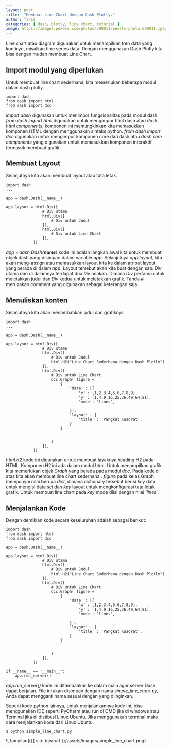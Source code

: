 ```yaml
---
layout: post
title:  "Membuat Line Chart dengan Dash Plotly."
author: faris
categories: [ dash, plotly, line chart, tutorial ]
image: https://images.pexels.com/photos/590011/pexels-photo-590011.jpeg
---
```


Line chart atau diagram digunakan untuk menampilkan tren data yang kontinyu, misalkan time series data. Dengan menggunakan Dash Plotly kita bisa dengan mudah membuat Line Chart.


## Import modul yang diperlukan

Untuk membuat line chart sederhana, kita memerlukan beberapa modul dalam dash plotly.

```
import dash
from dash import html
from dash import dcc
```

*import dash* digunakan untuk menimpor fungsionalitas pada modul dash. *from dash import html* digunakan untuk mengimpor html dash atau *dash html components*, komponen ini memungkinkan kita memasukkan komponen HTML dengan menggunakan sintaks python. *from dash import dcc* digunakan untuk mengimpor komponen core dari dash atau *dash core components* yang digunakan untuk memasukkan komponen interaktif termasuk membuat grafik.

## Membuat Layout

Selanjutnya kita akan membuat layout atau tata letak.

```
import dash
...

app = dash.Dash(__name__)

app.layout = html.Div([
				# Div utama
				html.Div([
					# Div untuk Judul
				]),
				html.Div([
					# Div untuk Line Chart
				]),
			])

```

*app = dash.Dash(__name__)* kode ini adalah langkah awal kita untuk membuat objek dash yang disimpan dalam variable *app*. Selanjutnya *app.layout*, kita akan meng-assign atau memasukkan layout kita ke dalam atribut layout yang berada di dalam *app*. Layout tersebut akan kita buat dengan satu *Div* utama dan di dalamnya terdapat dua *Div* anakan. Dimana *Div* pertama untuk meletakkan judul dan *Div* kedua untuk meletakkan grafik. Tanda *#* merupakan *comment* yang digunakan sebagai keterangan saja.

## Menuliskan konten

Selanjutnya kita akan menambahkan judul dan grafiknya

```
import dash
...

app = dash.Dash(__name__)

app.layout = html.Div([
				# Div utama
				html.Div([
					# Div untuk Judul
					html.H2("Line Chart Sederhana dengan Dash Plotly")
				]),
				html.Div([
					# Div untuk Line Chart
					dcc.Graph( figure =
						{
							'data' : [{
								'x' : [1,2,3,4,5,6,7,8,9],
								'y' : [1,4,9,16,25,36,49,64,81],
								'mode': 'lines',

							}],
							'layout' : {
								'title' : 'Pangkat Kuadrat',
							}
						}


					)
				]),
			])
```

*html.H2* kode ini digunakan untuk membuat layaknya heading H2 pada HTML. Komponen H2 ini ada dalam modul html. Untuk menampilkan grafik kita memerlukan objek *Graph* yang berada pada modul *dcc*. Pada kode di atas kita akan membuat line chart sederhana . *figure* pada kelas Graph  mempunyai nilai berupa *dict*, dimana dictionary tersebut berisi *key* data  untuk mengisi data set dan *key* layout untuk mengkonfigurasi tata letak grafik. Untuk membuat line chart pada *key* mode diisi dengan nilai *'lines'*.



## Menjalankan Kode

Dengan demikian kode secara keseluruhan adalah sebagai berikut:

```
import dash
from dash import html
from dash import dcc

app = dash.Dash(__name__)

app.layout = html.Div([
				# Div utama
				html.Div([
					# Div untuk Judul
					html.H2("Line Chart Sederhana dengan Dash Plotly")
				]),
				html.Div([
					# Div untuk Line Chart
					dcc.Graph( figure =
						{
							'data' : [{
								'x' : [1,2,3,4,5,6,7,8,9],
								'y' : [1,4,9,16,25,36,49,64,81],
								'mode': 'lines',

							}],
							'layout' : {
								'title' : 'Pangkat Kuadrat',
							}
						}


					)
				]),
			])

if __name__ == '__main__':
	app.run_server()

```

*app.run_server()* kode ini ditambahkan ke dalam main agar server Dash dapat berjalan. File ini akan disimpan dengan nama *simple_line_chart.py*, Anda dapat mengganti nama sesuai dengan yang diinginkan.

Seperti kode python lainnya, untuk menjalankannya kode ini, bisa menggunakan IDE seperti PyCharm atau run di CMD  jika di windows atau Terminal jika di distibusi Linux Ubuntu. Jika menggunakan terminal maka cara menjalankan kode dari Linux Ubuntu.

```
$ python simple_line_chart.py
```

![Tampilan]({{ site.baseurl }}/assets/images/simple_line_chart.png)